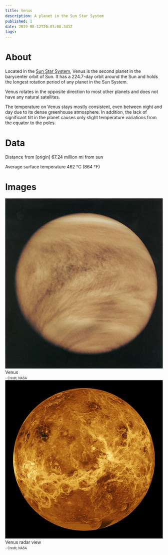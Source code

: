 ```yaml
---
title: Venus
description: A planet in the Sun Star System
published: 1
date: 2019-08-12T20:03:08.341Z
tags: 
---
```


# About
Located in the [Sun Star System](/star-system/sun-star-system), Venus is the second planet in the barycenter orbit of Sun. It has a 224.7-day orbit around the Sun and holds the longest rotation period of any planet in the Sun System.

Venus rotates in the opposite direction to most other planets and does not have any natural satellites.

The temperature on Venus stays mostly consistent, even between night and day due to its dense greenhouse atmosphere. In addition, the lack of significant tilt in the planet causes only slight temperature variations from the equator to the poles.

# Data
Distance from [origin]
67.24 million mi from sun

Average surface temperature
462 °C (864 °F)

# Images
<link rel="stylesheet" href="/uploads/css/core.css">

<div class="gallery">
	<a target="_blank" href="/uploads/planets/venus/venus.jpg">
		<img src="/uploads/planets/venus/venus.jpg" alt="drawing"/>
	</a>
	<div class="desc">Venus<br><font size="1">- Credit, NASA</font></div>
</div>

<div class="gallery">
	<a target="_blank" href="/uploads/planets/venus/venus-radar.jpg">
		<img src="/uploads/planets/venus/venus-radar.jpg" alt="drawing"/>
	</a>
	<div class="desc">Venus radar view<br><font size="1">- Credit, NASA</font></div>
</div>